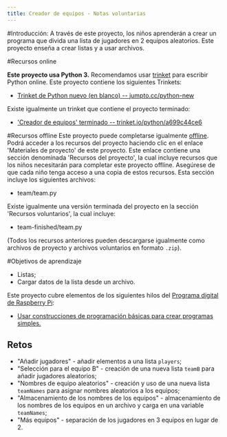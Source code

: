 ```yaml
---
title: Creador de equipos - Notas voluntarias
---
```


#Introducción:
A través de este proyecto, los niños aprenderán a crear un programa que divida una lista de jugadores en 2 equipos aleatorios. Este proyecto enseña a crear listas y a usar archivos.

#Recursos online

__Este proyecto usa Python 3.__ Recomendamos usar [trinket](https://trinket.io/) para escribir Python online. Este proyecto contiene los siguientes Trinkets:

+ [Trinket de Python nuevo (en blanco) -- jumpto.cc/python-new](http://jumpto.cc/python-new)

Existe igualmente un trinket que contiene el proyecto terminado:

+ ['Creador de equipos' terminado  -- trinket.io/python/a699c44ce6](https://trinket.io/python/a699c44ce6)

#Recursos offline
Este proyecto puede completarse igualmente [offline](https://www.codeclubprojects.org/en-GB/resources/python-working-offline/). Podrá acceder a los recursos del proyecto haciendo clic en el enlace 'Materiales de proyecto' de este proyecto. Este enlace contiene una sección denominada 'Recursos del proyecto', la cual incluye recursos que los niños necesitarán para completar este proyecto offline. Asegúrese de que cada niño tenga acceso a una copia de estos recursos. Esta sección incluye los siguientes archivos:

+ team/team.py

Existe igualmente una versión terminada del proyecto en la sección 'Recursos voluntarios', la cual incluye:

+ team-finished/team.py

(Todos los recursos anteriores pueden descargarse igualmente como archivos de proyecto y archivos voluntarios en formato `.zip`).

#Objetivos de aprendizaje
+ Listas;
+ Cargar datos de la lista desde un archivo.

Este proyecto cubre elementos de los siguientes hilos del [Programa digital de Raspberry Pi](http://rpf.io/curriculum):

+ [Usar construcciones de programación básicas para crear programas simples.](https://www.raspberrypi.org/curriculum/programming/creator)

## Retos
+ "Añadir jugadores" - añadir elementos a una lista `players`;
+ "Selección para el equipo B" - creación de una nueva lista `teamB` para añadir jugadores aleatorios;
+ "Nombres de equipo aleatorios" - creación y uso de una nueva lista `teamNames` para asignar nombres aleatorios a los equipos;
+ "Almacenamiento de los nombres de los equipos" - almacenamiento de los nombres de los equipos en un archivo y carga en una variable `teamNames`;
+ "Más equipos" - separación de los jugadores en 3 equipos en lugar de 2.
